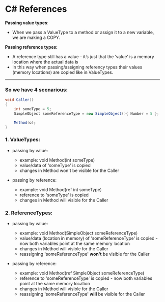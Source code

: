  # C# References
**Passing value types:**<br>
- When we pass a ValueType to a method or assign it to a new variable, we are making a COPY.

**Passing reference types:**<br>
- A reference type still has a value – it’s just that the ‘value’ is a memory location where the actual data is
- In this way when passing/assigning referency types their values (memory locations) are copied like in ValueTypes.

---
### So we have 4 scenarious:
``` C#
void Caller()
{
	int someType = 5;
	SimpleObject someReferenceType = new SimpleObject(){ Number = 5 };

	Method(o);
}
```

### 1. ValueTypes: 
- passing by value:
    - example: void Method(int someType) 
    - value/data of 'someType' is copied
    - changes in Method won't be visible for the Caller

- passing by reference:
    - example: void Method(ref int someType) 
    - reference to 'someType' is copied 
    - changes in Method will visible for the Caller

### 2. ReferenceTypes:
- passing by value:
    - example: void Method(SimpleObject someReferenceType) 
    - value/data (location in memory) of 'someReferenceType' is copied - now both variables point at the same memory location 
    - changes in Method will visible for the Caller
    - reassigning 'someReferenceType' **won't** be visible for the Caller

- passing by reference:
    - example: void Method(ref SimpleObject someReferenceType) 
    - reference to 'someReferenceType' is copied - now both variables point at the same memory location 
    - changes in Method will visible for the Caller
    - reassigning 'someReferenceType' **will** be visible for the Caller
